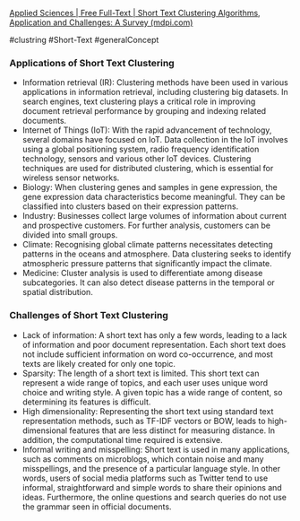 [Applied Sciences | Free Full-Text | Short Text Clustering Algorithms, Application and Challenges: A Survey (mdpi.com)](https://www.mdpi.com/2076-3417/13/1/342)

#clustring #Short-Text #generalConcept 

### Applications of Short Text Clustering
- Information retrieval (IR): Clustering methods have been used in various applications in information retrieval, including clustering big datasets. In search engines, text clustering plays a critical role in improving document retrieval performance by grouping and indexing related documents.
- Internet of Things (IoT): With the rapid advancement of technology, several domains have focused on IoT. Data collection in the IoT involves using a global positioning system, radio frequency identification technology, sensors and various other IoT devices. Clustering techniques are used for distributed clustering, which is essential for wireless sensor networks.
- Biology: When clustering genes and samples in gene expression, the gene expression data characteristics become meaningful. They can be classified into clusters based on their expression patterns.
- Industry: Businesses collect large volumes of information about current and prospective customers. For further analysis, customers can be divided into small groups.
- Climate: Recognising global climate patterns necessitates detecting patterns in the oceans and atmosphere. Data clustering seeks to identify atmospheric pressure patterns that significantly impact the climate.
- Medicine: Cluster analysis is used to differentiate among disease subcategories. It can also detect disease patterns in the temporal or spatial distribution.

### Challenges of Short Text Clustering
- Lack of information: A short text has only a few words, leading to a lack of information and poor document representation. Each short text does not include sufficient information on word co-occurrence, and most texts are likely created for only one topic.
- Sparsity: The length of a short text is limited. This short text can represent a wide range of topics, and each user uses unique word choice and writing style. A given topic has a wide range of content, so determining its features is difficult.
- High dimensionality: Representing the short text using standard text representation methods, such as TF-IDF vectors or BOW, leads to high-dimensional features that are less distinct for measuring distance. In addition, the computational time required is extensive.
- Informal writing and misspelling: Short text is used in many applications, such as comments on microblogs, which contain noise and many misspellings, and the presence of a particular language style. In other words, users of social media platforms such as Twitter tend to use informal, straightforward and simple words to share their opinions and ideas. Furthermore, the online questions and search queries do not use the grammar seen in official documents.